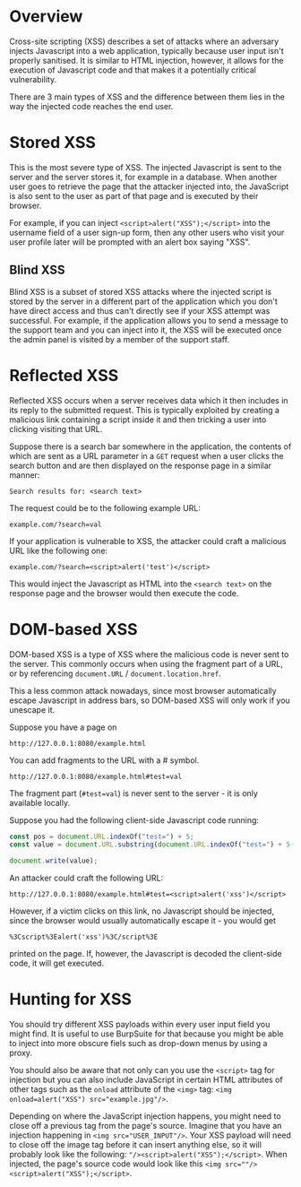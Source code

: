 # Overview
Cross-site scripting (XSS) describes a set of attacks where an adversary injects Javascript into a web application, typically because user input isn't properly sanitised. It is similar to HTML injection, however, it allows for the execution of Javascript code and that makes it a potentially critical vulnerability.

There are 3 main types of XSS and the difference between them lies in the way the injected code reaches the end user.

# Stored XSS
This is the most severe type of XSS. The injected Javascript is sent to the server and the server stores it, for example in a database. When another user goes to retrieve the page that the attacker injected into, the JavaScript is also sent to the user as part of that page and is executed by their browser.

For example, if you can inject `<script>alert("XSS");</script>` into the username field of a user sign-up form, then any other users who visit your user profile later will be prompted with an alert box saying "XSS".

## Blind XSS
Blind XSS is a subset of stored XSS attacks where the injected script is stored by the server in a different part of the application which you don't have direct access and thus can't directly see if your XSS attempt was successful. For example, if the application allows you to send a message to the support team and you can inject into it, the XSS will be executed once the admin panel is visited by a member of the support staff.

# Reflected XSS
Reflected XSS occurs when a server receives data which it then includes in its reply to the submitted request. This is typically exploited by creating a malicious link containing a script inside it and then tricking a user into clicking visiting that URL.

Suppose there is a search bar somewhere in the application, the contents of which are sent as a URL parameter in a `GET` request when a user clicks the search button and are then displayed on the response page in a similar manner:
```
Search results for: <search text>
```
The request could be to the following example URL:

```
example.com/?search=val
```

If your application is vulnerable to XSS, the attacker could craft a malicious URL like the following one:

```
example.com/?search=<script>alert('test')</script>
```

This would inject the Javascript as HTML into the `<search text>` on the response page and the browser would then execute the code.

# DOM-based XSS
DOM-based XSS is a type of XSS where the malicious code is never sent to the server. This commonly occurs when using the fragment part of a URL, or by referencing `document.URL` / `document.location.href`.

This a less common attack nowadays, since most browser automatically escape Javascript in address bars, so DOM-based XSS will only work if you unescape it.

Suppose you have a page on 
```
http://127.0.0.1:8080/example.html
```

You can add fragments to the URL with a # symbol.

```
http://127.0.0.1:8080/example.html#test=val
```

The fragment part (`#test=val`) is never sent to the server - it is only available locally.

Suppose you had the following client-side Javascript code running:

```js
const pos = document.URL.indexOf("test=") + 5;
const value = document.URL.substring(document.URL.indexOf("test=") + 5, document.URL.length);

document.write(value);
```

An attacker could craft the following URL:
```
http://127.0.0.1:8080/example.html#test=<script>alert('xss')</script>
```

However, if a victim clicks on this link, no Javascript should be injected, since the browser would usually automatically escape it - you would get
```
%3Cscript%3Ealert('xss')%3C/script%3E
```
printed on the page. If, however, the Javascript is decoded the client-side code, it will get executed.

# Hunting for XSS
You should try different XSS payloads within every user input field you might find. It is useful to use BurpSuite for that because you might be able to inject into more obscure fiels such as drop-down menus by using a proxy.

You should also be aware that not only can you use the `<script>` tag for injection but you can also include JavaScript in certain HTML attributes of other tags such as the `onload` attribute of the `<img>` tag: `<img onload=alert("XSS") src="example.jpg"/>`.

Depending on where the JavaScript injection happens, you might need to close off a previous tag from the page's source. Imagine that you have an injection happening in `<img src="USER_INPUT"/>`. Your XSS payload will need to close off the image tag before it can insert anything else, so it will probably look like the following: `"/><script>alert("XSS");</script>`. When injected, the page's source code would look like this `<img src=""/><script>alert("XSS");</script>`.
